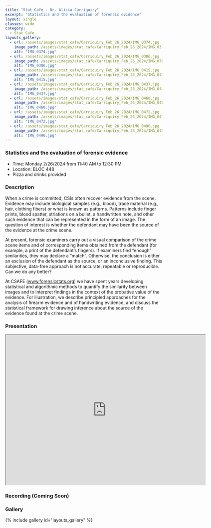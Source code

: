 ```yaml
---
title: "Stat Cafe - Dr. Alicia Carriquiry"
excerpt: "Statistics and the evaluation of forensic evidence"
layout: single
classes: wide
category: 
  - Stat Cafe
layouts_gallery:
  - url: /assets/images/stat_cafe/Carriquiry_Feb_26_2024/IMG_0374.jpg
    image_path: /assets/images/stat_cafe/Carriquiry_Feb_26_2024/IMG_0374.jpg
    alt: "IMG_0374.jpg"
  - url: /assets/images/stat_cafe/Carriquiry_Feb_26_2024/IMG_0386.jpg
    image_path: /assets/images/stat_cafe/Carriquiry_Feb_26_2024/IMG_0386.jpg
    alt: "IMG_0386.jpg"
  - url: /assets/images/stat_cafe/Carriquiry_Feb_26_2024/IMG_0415.jpg
    image_path: /assets/images/stat_cafe/Carriquiry_Feb_26_2024/IMG_0415.jpg
    alt: "IMG_0415.jpg"
  - url: /assets/images/stat_cafe/Carriquiry_Feb_26_2024/IMG_0437.jpg
    image_path: /assets/images/stat_cafe/Carriquiry_Feb_26_2024/IMG_0437.jpg
    alt: "IMG_0437.jpg"
  - url: /assets/images/stat_cafe/Carriquiry_Feb_26_2024/IMG_0460.jpg
    image_path: /assets/images/stat_cafe/Carriquiry_Feb_26_2024/IMG_0460.jpg
    alt: "IMG_0460.jpg"
  - url: /assets/images/stat_cafe/Carriquiry_Feb_26_2024/IMG_0472.jpg
    image_path: /assets/images/stat_cafe/Carriquiry_Feb_26_2024/IMG_0472.jpg
    alt: "IMG_0472.jpg"
  - url: /assets/images/stat_cafe/Carriquiry_Feb_26_2024/IMG_0496.jpg
    image_path: /assets/images/stat_cafe/Carriquiry_Feb_26_2024/IMG_0496.jpg
    alt: "IMG_0496.jpg"
---
```


<script>
   $(document).ready(function() {
     $head = $('#header');
     $head.prepend('<img src=\"/assets/images/stat_cafe/Carriquiry_Feb_26_2024/IMG_0501.jpg\" style=\"float: right;width: 150px;\"/>')
   });
</script>


### Statistics and the evaluation of forensic evidence

- Time: Monday 2/26/2024 from 11:40 AM to 12:30 PM
- Location: BLOC 448
- Pizza and drinks provided
<!-- - [Presentation]({{ "/assets/files/stat_cafe/Carriquiry_Feb_26_2024/StatCafe_Carriquiry_slides.pdf" | relative_url }}) -->
<!-- - [Recording]() -->

### Description
When a crime is committed, CSIs often recover evidence from the scene. Evidence may include biological samples (e.g., blood), trace material (e.g., hair, clothing fibers) or what is known as patterns. Patterns include finger prints, blood spatter, striations on a bullet, a handwritten note, and other such evidence that can be represented in the form of an image. The question of interest is whether the defendant may have been the source of the evidence at the crime scene.

At present, forensic examiners carry out a visual comparison of the crime scene items and of corresponding items obtained from the defendant (for example, a print of the defendant’s fingers). If examiners find “enough” similarities, they may declare a “match”. Otherwise, the conclusion is either an exclusion of the defendant as the source, or an inconclusive finding.  This subjective, data-free approach is not accurate, repeatable or reproducible. Can we do any better?

At CSAFE (www.forensicstats.org) we have spent years developing statistical and algorithmic methods to quantify the similarity between images and to interpret findings in the context of the probative value  of the evidence. For illustration, we describe principled approaches for the analysis of firearm evidence and of handwriting evidence, and discuss the statistical framework for drawing inference about the source of the evidence found at the crime scene.


### Presentation
<iframe src="https://drive.google.com/file/d/1EWYLTCLiomGFFx-76-SNagzUshNO7Uor/preview" width="640" height="480" allow="autoplay"></iframe>

### Recording (Coming Soon)

### Gallery

{% include gallery id="layouts_gallery" %}
